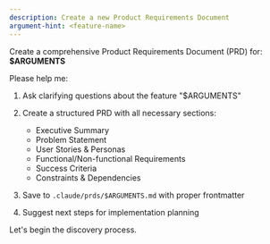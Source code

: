 ```yaml
---
description: Create a new Product Requirements Document
argument-hint: <feature-name>
---
```


Create a comprehensive Product Requirements Document (PRD) for: **$ARGUMENTS**

Please help me:

1. Ask clarifying questions about the feature "$ARGUMENTS"
2. Create a structured PRD with all necessary sections:
   - Executive Summary
   - Problem Statement  
   - User Stories & Personas
   - Functional/Non-functional Requirements
   - Success Criteria
   - Constraints & Dependencies

3. Save to `.claude/prds/$ARGUMENTS.md` with proper frontmatter

4. Suggest next steps for implementation planning

Let's begin the discovery process.
